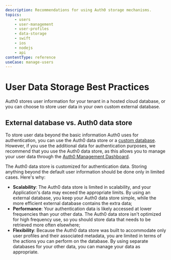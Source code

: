 ```yaml
---
description: Recommendations for using Auth0 storage mechanisms.
topics:
    - users
    - user-management
    - user-profiles
    - data-storage
    - swift
    - ios
    - nodejs
    - api
contentType: reference
useCase: manage-users
---
```


# User Data Storage Best Practices

Auth0 stores user information for your tenant in a hosted cloud database, or you can choose to store user data in your own custom external database. 

## External database vs. Auth0 data store

To store user data beyond the basic information Auth0 uses for authentication, you can use the  Auth0 data store or a [custom database](/connections/database/mysql). However, if you use the additional data for authentication purposes, we recommend that you use the Auth0 data store, as this allows you to manage your user data through the [Auth0 Management Dashboard](${manage_url}).

The Auth0 data store is customized for authentication data. Storing anything beyond the default user information should be done only in limited cases. Here's why:

* **Scalability**: The Auth0 data store is limited in scalability, and your Application's data may exceed the appropriate limits. By using an external database, you keep your Auth0 data store simple, while the more efficient external database contains the extra data;
* **Performance**: Your authentication data is likely accessed at lower frequencies than your other data. The Auth0 data store isn't optimized for high frequency use, so you should store data that needs to be retrieved more often elsewhere;
* **Flexibility**: Because the Auth0 data store was built to accommodate only user profiles and their associated metadata, you are limited in terms of the actions you can perform on the database. By using separate databases for your other data, you can manage your data as appropriate.
